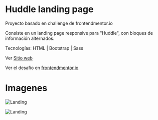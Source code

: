 # Huddle landing page

Proyecto basado en challenge de frontendmentor.io

Consiste en un landing page responsive para "Huddle", con bloques de información alternados.


Tecnologías: HTML | Bootstrap | Sass

Ver [Sitio web](https://arvm-huddle-main-page.netlify.app/)

Ver el desafio en [frontendmentor.io](https://www.frontendmentor.io/solutions/huddle-landing-page-with-alternating-feature-blocks-bootstrap-and-sass-gAMiB1hiU)


# Imagenes

![Landing](https://i.imgur.com/K0E8kMx.png)

![Landing](https://imgur.com/3hxyPO4.png)
